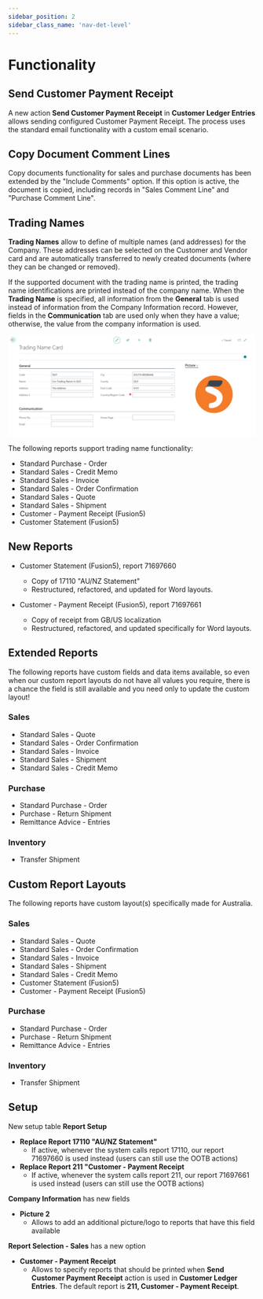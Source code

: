 ```yaml
---
sidebar_position: 2
sidebar_class_name: 'nav-det-level'
---
```


# Functionality

## Send Customer Payment Receipt

A new action **Send Customer Payment Receipt** in **Customer Ledger Entries** allows sending configured Customer Payment Receipt. The process uses the standard email functionality with a custom email scenario.

## Copy Document Comment Lines

Copy documents functionality for sales and purchase documents has been extended by the "Include Comments" option. If this option is active, the document is copied, including records in "Sales Comment Line" and "Purchase Comment Line".

## Trading Names

**Trading Names** allow to define of multiple names (and addresses) for the Company. These addresses can be selected on the Customer and Vendor card and are automatically transferred to newly created documents (where they can be changed or removed).

If the supported document with the trading name is printed, the trading name identifications are printed instead of the company name. When the **Trading Name** is specified, all information from the **General** tab is used instead of information from the Company Information record. However, fields in the **Communication** tab are used only when they have a value; otherwise, the value from the company information is used.

![image.png](./img/Trading-Names.png)

The following reports support trading name functionality:
- Standard Purchase - Order
- Standard Sales - Credit Memo
- Standard Sales - Invoice
- Standard Sales - Order Confirmation
- Standard Sales - Quote
- Standard Sales - Shipment
- Customer - Payment Receipt (Fusion5)
- Customer Statement (Fusion5)

## New Reports

- Customer Statement (Fusion5), report 71697660
  - Copy of 17110 "AU/NZ Statement"
  - Restructured, refactored, and updated for Word layouts.

- Customer - Payment Receipt (Fusion5), report 71697661
  - Copy of receipt from GB/US localization
  - Restructured, refactored, and updated specifically for Word layouts.

## Extended Reports

The following reports have custom fields and data items available, so even when our custom report layouts do not have all values you require, there is a chance the field is still available and you need only to update the custom layout!

### Sales

- Standard Sales - Quote
- Standard Sales - Order Confirmation
- Standard Sales - Invoice
- Standard Sales - Shipment
- Standard Sales - Credit Memo

### Purchase

- Standard Purchase - Order
- Purchase - Return Shipment
- Remittance Advice - Entries

### Inventory

- Transfer Shipment

## Custom Report Layouts

The following reports have custom layout(s) specifically made for Australia.

### Sales

- Standard Sales - Quote
- Standard Sales - Order Confirmation
- Standard Sales - Invoice
- Standard Sales - Shipment
- Standard Sales - Credit Memo
- Customer Statement (Fusion5)
- Customer - Payment Receipt (Fusion5)

### Purchase

- Standard Purchase - Order
- Purchase - Return Shipment
- Remittance Advice - Entries

### Inventory

- Transfer Shipment

## Setup

New setup table **Report Setup**
- **Replace Report 17110 "AU/NZ Statement"**
  - If active, whenever the system calls report 17110, our report 71697660 is used instead (users can still use the OOTB actions)
- **Replace Report 211 "Customer - Payment Receipt**
  - If active, whenever the system calls report 211, our report 71697661 is used instead (users can still use the OOTB actions)

**Company Information** has new fields
- **Picture 2**
  - Allows to add an additional picture/logo to reports that have this field available

**Report Selection - Sales** has a new option
- **Customer - Payment Receipt**
  - Allows to specify reports that should be printed when **Send Customer Payment Receipt** action is used in **Customer Ledger Entries**. The default report is **211, Customer - Payment Receipt**.
